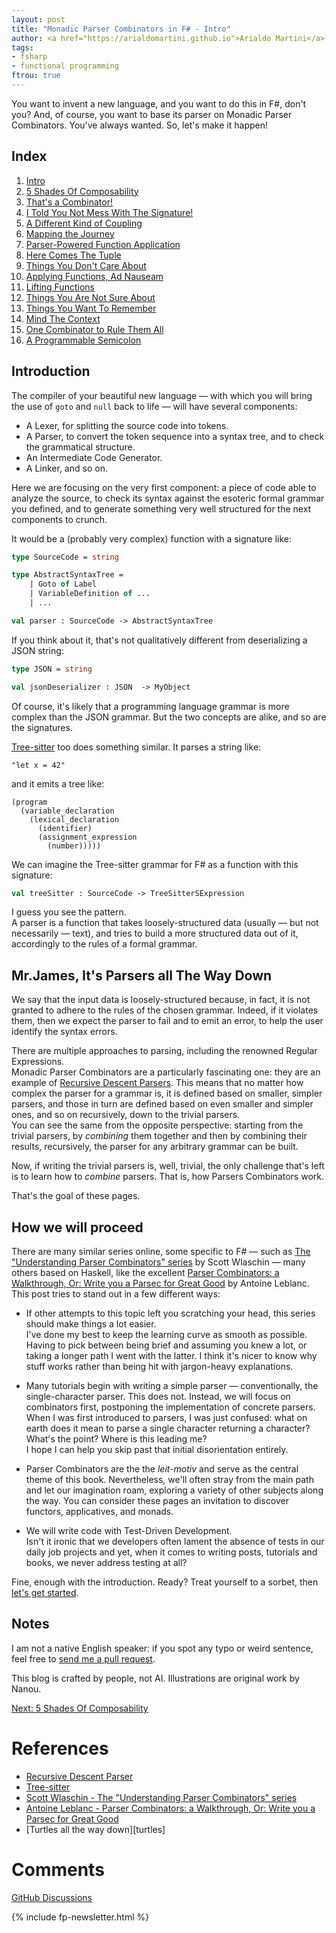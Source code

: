 ```yaml
---
layout: post
title: "Monadic Parser Combinators in F# - Intro"
author: <a href="https://arialdomartini.github.io">Arialdo Martini</a>
tags:
- fsharp
- functional programming
ftrou: true
---
```

You want to invent a new language, and you want to do this in F#,
don't you? And, of course, you want to base its parser on Monadic
Parser Combinators. You've always wanted. So, let's make it happen!

<!--more-->

## Index

1. [Intro](/monadic-parser-combinators)
2. [5 Shades Of Composability](/monadic-parser-combinators-2)
3. [That's a Combinator!](/monadic-parser-combinators-3)
4. [I Told You Not Mess With The Signature!](/monadic-parser-combinators-4)
5. [A Different Kind of Coupling](/monadic-parser-combinators-5)
6. [Mapping the Journey](/monadic-parser-combinators-6)
7. [Parser-Powered Function Application](/monadic-parser-combinators-7)
8. [Here Comes The Tuple](/monadic-parser-combinators-8)
9. [Things You Don't Care About](/monadic-parser-combinators-9)
10. [Applying Functions, Ad Nauseam](/monadic-parser-combinators-10)
11. [Lifting Functions](/monadic-parser-combinators-11)
12. [Things You Are Not Sure About](/monadic-parser-combinators-12)
13. [Things You Want To Remember](/monadic-parser-combinators-13)
14. [Mind The Context](/monadic-parser-combinators-14)
15. [One Combinator to Rule Them All](/monadic-parser-combinators-15)
16. [A Programmable Semicolon](/monadic-parser-combinators-16)

## Introduction

The compiler of your beautiful new language &mdash; with which you
will bring the use of `goto` and `null` back to life &mdash; will have
several components:

* A Lexer, for splitting the source code into tokens.
* A Parser, to convert the token sequence into a syntax tree, and to
  check the grammatical structure.
* An Intermediate Code Generator.
* A Linker, and so on.

Here we are focusing on the very first component: a piece of code able
to analyze the source, to check its syntax against the esoteric
formal grammar you defined, and to generate something very well
structured for the next components to crunch.

It would be a (probably very complex) function with a signature
like:

```fsharp
type SourceCode = string

type AbstractSyntaxTree =
    | Goto of Label
    | VariableDefinition of ...
    | ...

val parser : SourceCode -> AbstractSyntaxTree
```

If you think about it, that's not qualitatively different from
deserializing a JSON string:

```fsharp
type JSON = string

val jsonDeserializer : JSON  -> MyObject
```

Of course, it's likely that a programming language grammar is more
complex than the JSON grammar. But the two concepts are alike, and so are
the signatures.

[Tree-sitter][tree-sitter] too does something similar. It parses a string like:

```
"let x = 42"
```

and it emits a tree like:

```
(program
  (variable_declaration
    (lexical_declaration
      (identifier)
      (assignment_expression
        (number)))))
```

We can imagine the Tree-sitter grammar for F# as a function with this signature:

```fsharp
val treeSitter : SourceCode -> TreeSitterSExpression
```

I guess you see the pattern.  
A parser is a function that takes loosely-structured data (usually
&mdash; but not necessarily &mdash; text), and tries to build a more
structured data out of it, accordingly to the rules of a formal
grammar.

## Mr.James, It's Parsers all The Way Down

We say that the input data is loosely-structured because, in fact, it
is not granted to adhere to the rules of the chosen grammar. Indeed,
if it violates them, then we expect the parser to fail and to emit an
error, to help the user identify the syntax errors.

There are multiple approaches to parsing, including the renowned
Regular Expressions.  
Monadic Parser Combinators are a particularly fascinating one: they
are an example of [Recursive Descent
Parsers][recursive-descent-parser]. This means that no matter how
complex the parser for a grammar is, it is defined based on smaller,
simpler parsers, and those in turn are defined based on even smaller
and simpler ones, and so on recursively, down to the trivial parsers.  
You can see the same from the opposite perspective: starting from the
trivial parsers, by *combining* them together and then by combining
their results, recursively, the parser for any arbitrary grammar can
be built.

Now, if writing the trivial parsers is, well, trivial, the only
challenge that's left is to learn how to *combine* parsers. That is,
how Parsers Combinators work.

That's the goal of these pages.

## How we will proceed

There are many similar series online, some specific to F# &mdash; such
as [The "Understanding Parser Combinators" series][wlaschin] by Scott
Wlaschin &mdash; many others based on Haskell, like the excellent
[Parser Combinators: a Walkthrough, Or: Write you a Parsec for Great
Good][leblanc] by Antoine Leblanc.  
This post tries to stand out in a few different ways:

- If other attempts to this topic left you scratching your head, this
  series should make things a lot easier.  
  I've done my best to keep the learning curve as smooth as possible.
  Having to pick between being brief and assuming you knew a lot, or
  taking a longer path I went with the latter. I think it's nicer to
  know why stuff works rather than being hit with jargon-heavy
  explanations.

- Many tutorials begin with writing a simple parser &mdash;
  conventionally, the single-character parser. This does not. Instead,
  we will focus on combinators first, postponing the implementation of
  concrete parsers. When I was first introduced to parsers, I was just
  confused: what on earth does it mean to parse a single character
  returning a character?  What's
  the point? Where is this leading me?  
  I hope I can help you skip past that initial disorientation
  entirely.

- Parser Combinators are the the *leit-motiv* and serve as the central
  theme of this book. Nevertheless, we'll often stray from the main
  path and let our imagination roam, exploring a variety of other
  subjects along the way. You can consider these pages an invitation
  to discover functors, applicatives, and monads.

- We will write code with Test-Driven Development.  
  Isn't it ironic that we developers often lament the absence of tests
  in our daily job projects and yet, when it comes to writing posts,
  tutorials and books, we never address testing at all?


Fine, enough with the introduction. Ready? Treat yourself to a sorbet,
then [let's get started](/monadic-parser-combinators-2).

## Notes

I am not a native English speaker: if you spot any typo or weird
sentence, feel free to [send me a pull
request](https://github.com/arialdomartini/arialdomartini.github.io/).

This blog is crafted by people, not AI. Illustrations are original
work by Nanou.

[Next: 5 Shades Of Composability](/monadic-parser-combinators-2)

# References

* [Recursive Descent Parser][recursive-descent-parser]
* [Tree-sitter][tree-sitter]
* [Scott Wlaschin - The "Understanding Parser Combinators" series][wlaschin]
* [Antoine Leblanc - Parser Combinators: a Walkthrough, Or: Write you
  a Parsec for Great Good][leblanc]
* [Turtles all the way down][turtles]

[recursive-descent-parser]: https://en.wikipedia.org/wiki/Recursive_descent_parser
[tree-sitter]: https://tree-sitter.github.io/tree-sitter/
[wlaschin]: https://fsharpforfunandprofit.com/series/understanding-parser-combinators/
[leblanc]: https://hasura.io/blog/parser-combinators-walkthrough
[turles]: https://en.wikipedia.org/wiki/Turtles_all_the_way_down

# Comments
[GitHub Discussions](https://github.com/arialdomartini/arialdomartini.github.io/discussions/33)


{% include fp-newsletter.html %}
